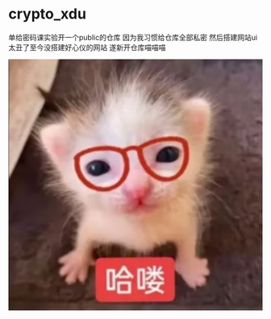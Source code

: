 # crypto_xdu
单给密码课实验开一个public的仓库 因为我习惯给仓库全部私密 然后搭建网站ui太丑了至今没搭建好心仪的网站 遂新开仓库喵喵喵


![demo](https://github.com/wwwxxxVoila/crypto_xdu/blob/main/%E6%9D%82/IMG_3067.jpg)
